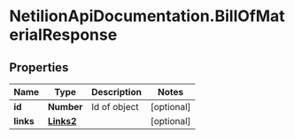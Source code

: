 # NetilionApiDocumentation.BillOfMaterialResponse

## Properties
Name | Type | Description | Notes
------------ | ------------- | ------------- | -------------
**id** | **Number** | Id of object | [optional] 
**links** | [**Links2**](Links2.md) |  | [optional] 


